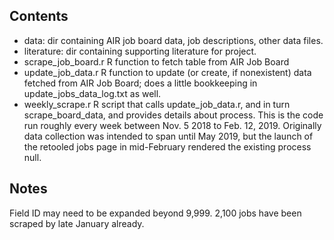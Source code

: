 ## Contents
 * data: dir containing AIR job board data, job descriptions, other data files.
 * literature: dir containing supporting literature for project.
 * scrape_job_board.r R function to fetch table from AIR Job Board
 * update_job_data.r R function to update (or create, if nonexistent) data fetched from AIR Job Board; does a little bookkeeping in update_jobs_data_log.txt as well.
 * weekly_scrape.r R script that calls update_job_data.r, and in turn scrape_board_data, and provides details about process. This is the code run roughly every week between Nov. 5 2018 to Feb. 12, 2019. Originally data collection was intended to span until May 2019, but the launch of the retooled jobs page in mid-February rendered the existing process null.
  

## Notes
Field ID may need to be expanded beyond 9,999. 2,100 jobs have been scraped by late January already. 

